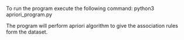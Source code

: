 To run the program execute the following command:
python3 apriori_program.py

The program will perform apriori algorithm to give the association rules form the dataset.
